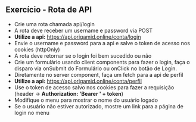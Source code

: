 ## Exercício - Rota de API

- Crie uma rota chamada api/login
- A rota deve receber um username e password via POST
- **Utilize a api:** https://api.origamid.online/conta/login
- Envie o username e password para a api e salve o token de acesso nos cookies (httpOnly)
- A rota deve retornar se o login foi bem sucedido ou não
- Crie um formulário usando client components para fazer o login, faça o disparo via onSubmit do Formulário ou onClick no botão de Login.
- Diretamente no server component, faça um fetch para a api de perfil
- **Utilize a api:** https://api.origamid.online/conta/perfil
- Use o token de acesso salvo nos cookies para fazer a requisição (header -> **Authorization: 'Bearer ' + token**)
- Modifique o menu para mostrar o nome do usuário logado
- Se o usuário não estiver autorizado, mostre um link para a página de login no menu
